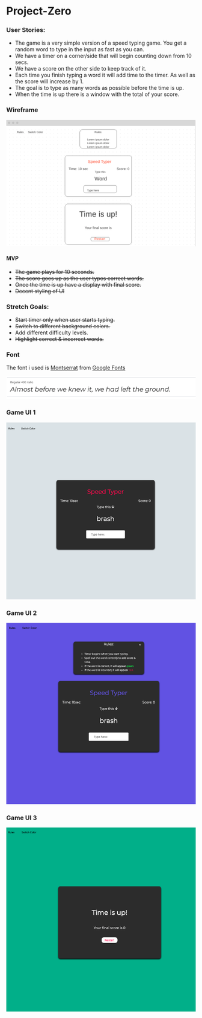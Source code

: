 # Project-Zero

### User Stories:

- The game is a very simple version of a speed typing game. You get a random word to type in the input as fast as you can.
- We have a timer on a corner/side that will begin counting down from 10 secs.
- We have a score on the other side to keep track of it.
- Each time you finish typing a word it will add time to the timer. As well as the score will increase by 1.
- The goal is to type as many words as possible before the time is up.
- When the time is up there is a window with the total of your score.


### Wireframe
![wireframe](./images/wireframe.png)


#### MVP
- ~~The game plays for 10 seconds.~~
- ~~The score goes up as the user types correct words.~~
- ~~Once the time is up have a display with final score.~~ 
- ~~Decent styling of UI~~

### Stretch Goals:

- ~~Start timer only when user starts typing.~~
- ~~Switch to different background colors.~~
- Add different difficulty levels.
- ~~Highlight correct & incorrect words.~~

### Font
The font i used is [Montserrat](https://fonts.google.com/specimen/Montserrat?query=mont "Montserrat") from [Google Fonts](https://fonts.google.com/?query=mont)

![montserrat](images/montserrat.png)

### Game UI 1
![game](images/game1.png)

### Game UI 2
![game](images/game2.png)

### Game UI 3
![game](images/game3.png)


